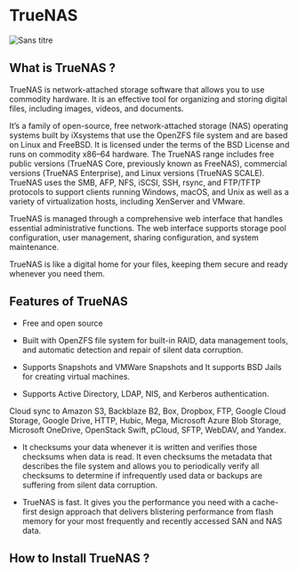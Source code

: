 # TrueNAS
![Sans titre](https://github.com/user-attachments/assets/392cb4a0-5d70-4c49-ae18-d083198a78e2)

## What is TrueNAS ?

TrueNAS is network-attached storage software that allows you to use commodity hardware. It is an effective tool for organizing and storing digital files, including images, videos, and documents.

It’s a family of open-source, free network-attached storage (NAS) operating systems built by iXsystems that use the OpenZFS file system and are based on Linux and FreeBSD. It is licensed under the terms of the BSD License and runs on commodity x86–64 hardware. The TrueNAS range includes free public versions (TrueNAS Core, previously known as FreeNAS), commercial versions (TrueNAS Enterprise), and Linux versions (TrueNAS SCALE). TrueNAS uses the SMB, AFP, NFS, iSCSI, SSH, rsync, and FTP/TFTP protocols to support clients running Windows, macOS, and Unix as well as a variety of virtualization hosts, including XenServer and VMware.

TrueNAS is managed through a comprehensive web interface that handles essential administrative functions. The web interface supports storage pool configuration, user management, sharing configuration, and system maintenance.

TrueNAS is like a digital home for your files, keeping them secure and ready whenever you need them.

## Features of TrueNAS

- Free and open source

- Built with OpenZFS file system for built-in RAID, data management tools, and automatic detection and repair of silent data corruption.

- Supports Snapshots and VMWare Snapshots and It supports BSD Jails for creating virtual machines.

- Supports Active Directory, LDAP, NIS, and Kerberos authentication.

Cloud sync to Amazon S3, Backblaze B2, Box, Dropbox, FTP, Google Cloud Storage, Google Drive, HTTP, Hubic, Mega, Microsoft Azure Blob Storage, Microsoft OneDrive, OpenStack Swift, pCloud, SFTP, WebDAV, and Yandex.

- It checksums your data whenever it is written and verifies those checksums when data is read. It even checksums the metadata that describes the file system and allows you to periodically verify all checksums to determine if infrequently used data or backups are suffering from silent data corruption.

- TrueNAS is fast. It gives you the performance you need with a cache-first design approach that delivers blistering performance from flash memory for your most frequently and recently accessed SAN and NAS data.

## How to Install TrueNAS ?

